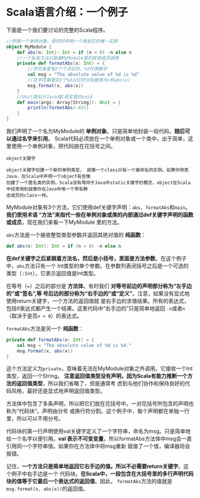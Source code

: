 Scala语言介绍：一个例子
================================================================================
下面是一个我们要讨论的完整的Scala程序。
```scala
//声明一个单例对象，即同时声明一个类和它的唯一实例
object MyModule {
    def abs(n: Int): Int = if (n < 0) -n else n
    //一个私有方法只能被MyModule里的其他成员调用
    private def formatAbs(x: Int) = {
        //字符串里有2个个点位符，%d代表数字
        val msg = "The absolute value of %d is %d"
        //在字符串里将2个%d占位符分别替换为x和abs(x)
        msg.format(x, abs(x))
    }
    //Unit类似于Java或C语言里的void
    def main(args: Array[String]): Unit = {
        println(formatAbs(-42))
    }
}
```
我们声明了一个名为MyModule的 **单例对象**。只是简单地封装一段代码，**随后可以通过名字来引用**。
Scala代码必须放在一个单例对象或一个类中，出于简单，这里使用一个单例对象，把代码放在花括号之间。
```
object关键字

object关键字创建一个新的单例类型， 就像一个class只有一个被命名的实例。如果你熟悉Java，在Scala中声明一个object有些像
创建了一个匿名类的实例。Scala没有等同于Java中static关键字的概念，object在Scala中经常用到就像你在Java中用一个带有静
态成员的class一样。
```
MyModule对象有3个方法，它们使用def关键字声明：`abs`、`formatAbs`和`main`。**我们使用术语
“方法”来指代一些在单例对象或类的内部通过def关键字声明的函数或成员**，现在我们来看一下MyModule
里的方法。

`abs`方法是一个接收整型类型参数并返回其绝对值的 **纯函数**：
```scala
def abs(n: Int): Int = if (n < 0) -n else n
```
**在def关键字之后紧跟着方法名，然后是小括号，里面是方法参数**。在这个例子中，`abs`方法只有一个
Int类型的单个参数。在参数列表闭括号之后是一个可选的类型（`:Int`），它表示返回值是Int类型。

在等号（`=`）之后的部分是 **方法体**。有时我们 **对等号前边的声明部分称为“左手边的”或“签名”,等
号后边的部分称为“右手边的”或“定义”**。注意，如果没有显式地使用return关键字，一个方法的返回值就
是右手边的求值结果。所有的表达式，包括if表达式都产生一个结果。这里代码中“右手边的”只是简单地返回
`-n`或者`n`（取决于是否`n < 0`）的表达式。

`formatAbs`方法是另一个 **纯函数**：
```scala
private def formatAbs(x: Int) = {
    val msg = "The absolute value of %d is %d."
    msg.format(x, abs(x))
}
```
这个方法定义为`private`，意味着无法在MyModule对象之外调用。它接收一个Int类型，返回一个String。
**注意返回值类型没有声明，因为Scala有能力推断一个方法的返回值类型**，所以我们省略了，但是通常考
虑到与他们协作和保持良好的代码风格，最好还是显式地声明返回值类型。

方法体中包含了多条声明，所以把它们放在花括号中。一对花括号所包含的声明也称为“代码块”。声明由分号
或换行符分割。这个例子中，每个声明都在单独一行里，所以可以不用分号。

代码块的第一行声明使用val关键字定义了一个字符串，命名为msg。只是简单地给一个名字以便引用。**val
表示不可变变量**，所以formatAbs方法体中msg会一直引用同一个字符串值。如果你在方法体中将msg重新
赋值了一个值，编译器将会报错。

记住，**一个方法只是简单地返回它右手边的值。所以不必需要return关键字**。这个例子中右手边是一个
代码块。**在Scala中，一段包含在大括号里的多行声明代码块的值等于它最后一个表达式的返回值**。因此，
`formatAbs`方法的值就是`msg.format(x, abs(x))`的返回值。


